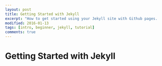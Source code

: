 ```yaml
---
layout: post
title: Getting Started with Jekyll
excerpt: "How to get started using your Jekyll site with Github pages. "
modified: 2016-01-13
tags: [intro, beginner, jekyll, tutorial]
comments: true
---
```


# Getting Started with Jekyll



